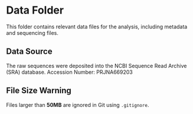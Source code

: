 # Data Folder

This folder contains relevant data files for the analysis, including metadata and sequencing files.

## **Data Source**
The raw sequences were deposited into the NCBI Sequence Read Archive (SRA) database.
Accession Number: PRJNA669203

## **File Size Warning**
Files larger than **50MB** are ignored in Git using `.gitignore`.

